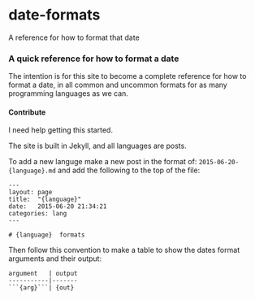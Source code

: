 # date-formats
A reference for how to format that date

### A quick reference for how to format a date

The intention is for this site to become a complete reference for how to format a date, in all common and uncommon formats for as many programming languages as we can.


#### Contribute

I need help getting this started.

The site is built in Jekyll, and all languages are posts.

To add a new languge make a new post in the format of: ``` 2015-06-20-{language}.md ``` and add the following to the top of the file:

```
---
layout: page
title:  "{language}"
date:   2015-06-20 21:34:21
categories: lang
---

# {language}  formats
```

Then follow this convention to make a table to show the dates format arguments and their output:
```
argument   | output
-----------|-------
```{arg}```| {out}

```
